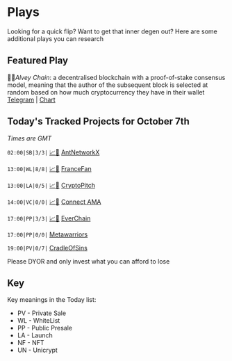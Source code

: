 
# Plays

Looking for a quick flip? Want to get that inner degen out? Here are some additional plays you can research

## Featured Play

🧝‍♂️*Alvey Chain*:  a decentralised blockchain with a proof-of-stake consensus model, meaning that the author of the subsequent block is selected at random based on how much cryptocurrency they have in their wallet
[Telegram](https://t.me/AlveyChain) | [Chart](https://app.nexuscrypto.com/token/bsc/0x256d1fce1b1221e8398f65f9b36033ce50b2d497)

## Today's Tracked Projects for October 7th
_Times are GMT_

`02:00|SB|3/3|` [📈](https://poocoin.app/tokens/0x114d1f34d5050a930dc8fab30102c46b6dc37a81)[📲](https://www.pinksale.finance/launchpad/0x4dE04A90A1e9EdECE093D571ca341B7eF1f69c1B?chain=BSC) [AntNetworkX](https://t.me/antnetworx)

`13:00|WL|8/8|` [📈](https://poocoin.app/tokens/0x6f6312245b45f96461b10647097187cc2cbdb374)[📲](https://www.pinksale.finance/launchpad/0x23Bbf4f0c4DF9697C5b267d4288562515E394A5E?chain=BSC) [FranceFan](https://t.me/FRA_Channel)

`13:00|LA|0/5|` [📈](https://poocoin.app/tokens/0x84a22f4319926b85f47a33b5409cfd3e3e752a3a)[📲](https://www.pinksale.finance/launchpad/0x13f13E24c1eC56B5252686D6004e550a73Db5F4F?chain=BSC) [CryptoPitch](https://t.me/crypto_pitch)

`14:00|VC|0/0|` [📈](https://t.me/ZLaunchBotOfficialChat)[📲](https://t.me/ZLaunchBotOfficialChat) [Connect AMA](https://t.me/ZLaunchBotOfficialChat)

`17:00|PP|3/3|` [📈](https://poocoin.app/tokens/0xbec511e6f74989002aa2be18a651bfb290cd911d)[📲](https://www.pinksale.finance/launchpad/0xd49990a8192bbcd67d4BeD9Af6dde1116c1FafCb?chain=BSC) [EverChain](https://t.me/EverChainOfficial)

`17:00|PP|0/0|`  [Metawarriors](https://t.me/metawarriors)

`19:00|PV|0/7|`  [CradleOfSins](https://t.me/CradleOfSins)

Please DYOR and only invest what you can afford to lose

## Key
Key meanings in the Today list:

- PV - Private Sale
- WL - WhiteList
- PP - Public Presale
- LA - Launch
- NF - NFT
- UN - Unicrypt